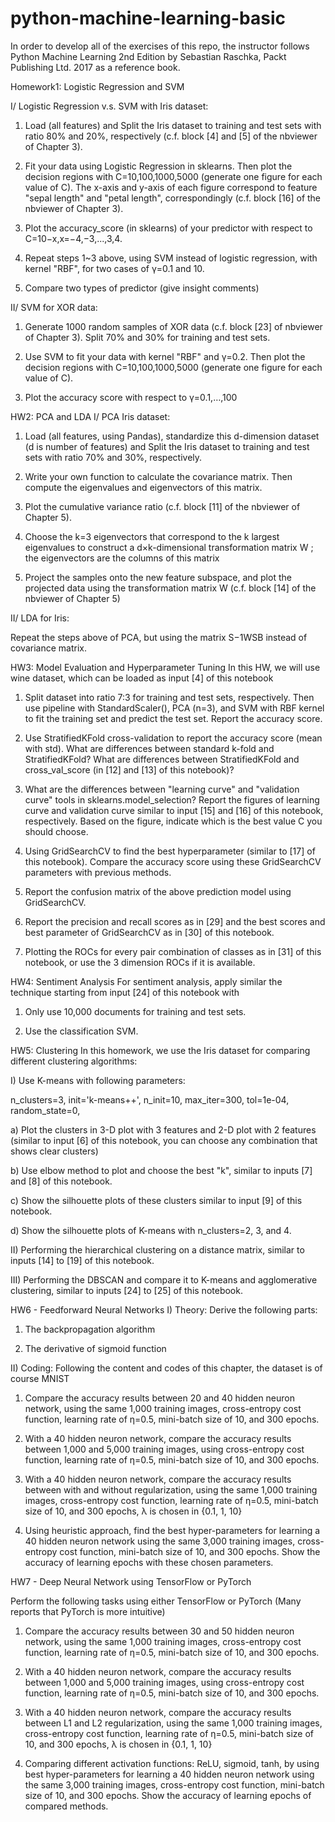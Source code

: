 # python-machine-learning-basic

In order to develop all of the exercises of this repo, the instructor follows Python Machine Learning 2nd Edition by Sebastian Raschka, Packt Publishing Ltd. 2017 as a reference book.

Homework1: Logistic Regression and SVM
 

I/ Logistic Regression v.s. SVM with Iris dataset:
 1) Load (all features) and Split the Iris dataset to training and test sets with ratio 80% and 20%, respectively (c.f. block [4] and [5] of the nbviewer of Chapter 3). 


 2) Fit your data using Logistic Regression in sklearns. Then plot the decision regions with C=10,100,1000,5000 (generate one figure for each value of C). The x-axis and y-axis of each figure correspond to feature "sepal length" and "petal length", correspondingly (c.f. block [16] of the nbviewer of Chapter 3). 

 3) Plot the accuracy_score (in sklearns) of your predictor with respect to C=10−x,x=−4,−3,...,3,4. 

 4) Repeat steps 1~3 above, using SVM instead of logistic regression, with kernel "RBF", for two cases of  γ=0.1 and 10. 

 5) Compare two types of predictor (give insight comments)

II/ SVM for XOR data:

 1) Generate 1000 random samples of XOR data (c.f. block [23] of nbviewer of Chapter 3). Split 70% and 30% for training and test sets. 

 2) Use SVM to fit your data with kernel "RBF" and γ=0.2. Then plot the decision regions with C=10,100,1000,5000 (generate one figure for each value of C). 

 3) Plot the accuracy score with respect to γ=0.1,…,100
 
 HW2: PCA and LDA
I/ PCA Iris dataset:
 1) Load (all features, using Pandas), standardize this d-dimension dataset (d is number of features) and Split the Iris dataset to training and test sets with ratio 70% and 30%, respectively. 

 2) Write your own function to calculate the covariance matrix. Then compute the eigenvalues and eigenvectors of this matrix. 

 3) Plot the cumulative variance ratio (c.f. block [11] of the nbviewer of Chapter 5). 

  4) Choose the k=3 eigenvectors that correspond to the k largest eigenvalues to construct a d×k-dimensional transformation matrix W ; the eigenvectors are the columns of this matrix 

  5) Project the samples onto the new feature subspace, and plot the projected data using the transformation matrix W (c.f. block [14] of the nbviewer of Chapter 5)

 
II/ LDA for Iris:

  Repeat the steps above of PCA, but using the matrix S−1WSB instead of covariance matrix. 
  
HW3: Model Evaluation and Hyperparameter Tuning
In this HW, we will use wine dataset, which can be loaded as input [4] of this notebook

 
1) Split dataset into ratio 7:3 for training and test sets, respectively. Then use pipeline with StandardScaler(), PCA (n=3), and SVM with RBF kernel to fit the training set and predict the test set. Report the accuracy score. 
 

2) Use StratifiedKFold cross-validation to report the accuracy score (mean with std). What are differences between standard k-fold and StratifiedKFold? What are differences between StratifiedKFold and cross_val_score (in [12] and [13] of this notebook)?

 
3) What are the differences between "learning curve" and "validation curve" tools in sklearns.model_selection? Report the figures of learning curve and validation curve similar to input [15] and [16] of this notebook, respectively. Based on the figure, indicate which is the best value C you should choose. 
 

4)  Using GridSearchCV to find the best hyperparameter (similar to [17] of this notebook). Compare the accuracy score using these GridSearchCV parameters with previous methods. 

 
5) Report the confusion matrix of the above prediction model using GridSearchCV. 
 

6) Report the precision and recall scores as in [29] and the best scores and best parameter of GridSearchCV as in [30] of this notebook. 

 
7) Plotting the ROCs for every pair combination of classes as in [31] of this notebook, or use the 3 dimension ROCs if it is available.

HW4: Sentiment Analysis
For sentiment analysis, apply similar the technique starting from input [24] of this notebook  with

1) Only use 10,000 documents for training and test sets. 

2) Use the classification SVM. 

HW5: Clustering
In this homework, we use the Iris dataset for comparing different clustering algorithms:

 

I) Use K-means with following parameters:

n_clusters=3,
init='k-means++',
n_init=10,
max_iter=300,
tol=1e-04,
random_state=0, 

 a) Plot the clusters in 3-D plot with 3 features and 2-D plot with 2 features (similar to input     [6] of this  notebook, you can choose any combination that shows  clear clusters)

 b) Use elbow method to plot and choose the best "k", similar to inputs [7] and [8] of this notebook.

 c) Show the silhouette plots of these clusters similar to input  [9] of this  notebook. 

 d) Show the silhouette plots of K-means with n_clusters=2, 3, and 4.  
 

II) Performing the hierarchical clustering on a distance matrix, similar to inputs [14] to [19] of this notebook.

 
III) Performing the DBSCAN and compare it to K-means and agglomerative clustering, similar to inputs [24] to [25] of this notebook.


HW6 - Feedforward Neural Networks
I) Theory: Derive the following parts:

1. The backpropagation algorithm 

2. The derivative of sigmoid function

 

II) Coding: Following the content and codes of this chapter, the dataset is of course MNIST

  1. Compare the accuracy results between 20 and 40 hidden neuron network,  using the same 1,000 training images, cross-entropy cost function, learning rate of η=0.5, mini-batch size of 10,  and 300 epochs. 

  2. With a 40 hidden neuron network, compare the accuracy results between 1,000 and 5,000 training images, using cross-entropy cost function, learning rate of η=0.5, mini-batch size of 10,  and 300 epochs.

  3. With a 40 hidden neuron network, compare the accuracy results between with and without regularization, using the same 1,000 training images, cross-entropy cost function, learning rate of η=0.5, mini-batch size of 10,  and 300 epochs, λ is chosen in {0.1, 1, 10}

  4. Using heuristic approach, find the best hyper-parameters for learning a  40 hidden neuron network using the same 3,000 training images, cross-entropy cost function, mini-batch size of 10,  and 300 epochs. Show the accuracy of learning epochs with these chosen parameters. 
  
 HW7 - Deep Neural Network using TensorFlow or PyTorch
 

Perform the following tasks using either TensorFlow or PyTorch (Many reports that PyTorch is more intuitive)
  1. Compare the accuracy results between 30 and 50 hidden neuron network,  using the same 1,000 training images, cross-entropy cost function, learning rate of η=0.5, mini-batch size of 10,  and 300 epochs. 

  2. With a 40 hidden neuron network, compare the accuracy results between 1,000 and 5,000 training images, using cross-entropy cost function, learning rate of η=0.5, mini-batch size of 10,  and 300 epochs.

  3. With a 40 hidden neuron network, compare the accuracy results between L1 and L2 regularization, using the same 1,000 training images, cross-entropy cost function, learning rate of η=0.5, mini-batch size of 10,  and 300 epochs, λ is chosen in {0.1, 1, 10}

  4. Comparing different activation functions: ReLU, sigmoid, tanh, by using best hyper-parameters for learning a  40 hidden neuron network using the same 3,000 training images, cross-entropy cost function, mini-batch size of 10,  and 300 epochs. Show the accuracy of learning epochs of compared methods.
